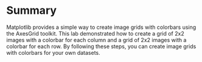 # Summary

Matplotlib provides a simple way to create image grids with colorbars using the AxesGrid toolkit. This lab demonstrated how to create a grid of 2x2 images with a colorbar for each column and a grid of 2x2 images with a colorbar for each row. By following these steps, you can create image grids with colorbars for your own datasets.
